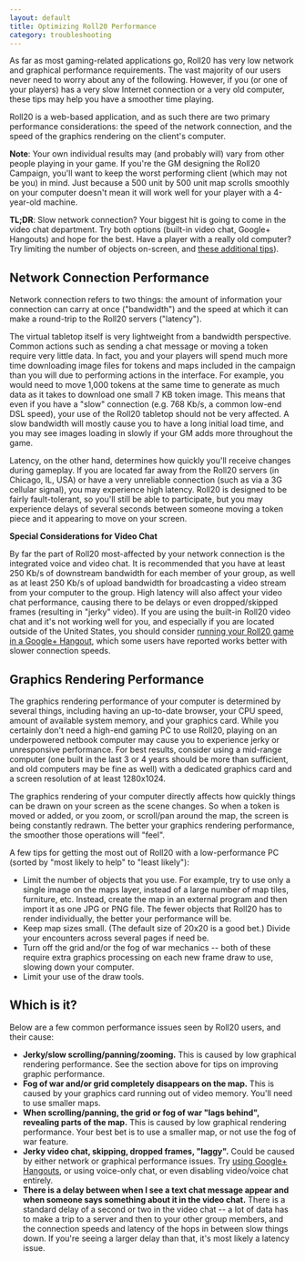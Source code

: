 ```yaml
---
layout: default
title: Optimizing Roll20 Performance
category: troubleshooting
---
```


As far as most gaming-related applications go, Roll20 has very low network and graphical performance requirements. The vast majority of our users never need to worry about any of the following. However, if you (or one of your players) has a very slow Internet connection or a very old computer, these tips may help you have a smoother time playing.

Roll20 is a web-based application, and as such there are two primary performance considerations: the speed of the network connection, and the speed of the graphics rendering on the client's computer.

**Note**: Your own individual results may (and probably will) vary from other people playing in your game. If you're the GM designing the Roll20 Campaign, you'll want to keep the worst performing client (which may not be you) in mind. Just because a 500 unit by 500 unit map scrolls smoothly on your computer doesn't mean it will work well for your player with a 4-year-old machine.

**TL;DR**: Slow network connection? Your biggest hit is going to come in the video chat department. Try both options (built-in video chat, Google+ Hangouts) and hope for the best. Have a player with a really old computer? Try limiting the number of objects on-screen, and [these additional tips](#graphtips)).

Network Connection Performance
------------------------------

Network connection refers to two things: the amount of information your connection can carry at once ("bandwidth") and the speed at which it can make a round-trip to the Roll20 servers ("latency"). 

The virtual tabletop itself is very lightweight from a bandwidth perspective. Common actions such as sending a chat message or moving a token require very little data. In fact, you and your players will spend much more time downloading image files for tokens and maps included in the campaign than you will due to performing actions in the interface. For example, you would need to move 1,000 tokens at the same time to generate as much data as it takes to download one small 7 KB token image. This means that even if you have a "slow" connection (e.g. 768 Kb/s, a common low-end DSL speed), your use of the Roll20 tabletop should not be very affected. A slow bandwidth will mostly cause you to have a long initial load time, and you may see images loading in slowly if your GM adds more throughout the game.

Latency, on the other hand, determines how quickly you'll receive changes during gameplay. If you are located far away from the Roll20 servers (in Chicago, IL, USA) or have a very unreliable connection (such as via a 3G cellular signal), you may experience high latency. Roll20 is designed to be fairly fault-tolerant, so you'll still be able to participate, but you may experience delays of several seconds between someone moving a token piece and it appearing to move on your screen.

**Special Considerations for Video Chat**

By far the part of Roll20 most-affected by your network connection is the integrated voice and video chat. It is recommended that you have at least 250 Kb/s of downstream bandwidth for each member of your group, as well as at least 250 Kb/s of upload bandwidth for broadcasting a video stream from your computer to the group. High latency will also affect your video chat performance, causing there to be delays or even dropped/skipped frames (resulting in "jerky" video). If you are using the built-in Roll20 video chat and it's not working well for you, and especially if you are located outside of the United States, you should consider [running your Roll20 game in a Google+ Hangout](http://help.roll20.net/playing-in-google-plus/), which some users have reported works better with slower connection speeds.

<a name="graphtips"></a>

Graphics Rendering Performance
------------------------------

The graphics rendering performance of your computer is determined by several things, including having an up-to-date browser, your CPU speed, amount of available system memory, and your graphics card. While you certainly don't need a high-end gaming PC to use Roll20, playing on an underpowered netbook computer may cause you to experience jerky or unresponsive performance. For best results, consider using a mid-range computer (one built in the last 3 or 4 years should be more than sufficient, and old computers may be fine as well) with a dedicated graphics card and a screen resolution of at least 1280x1024. 

The graphics rendering of your computer directly affects how quickly things can be drawn on your screen as the scene changes. So when a token is moved or added, or you zoom, or scroll/pan around the map, the screen is being constantly redrawn. The better your graphics rendering performance, the smoother those operations will "feel".

A few tips for getting the most out of Roll20 with a low-performance PC (sorted by "most likely to help" to "least likely"):

* Limit the number of objects that you use. For example, try to use only a single image on the maps layer, instead of a large number of map tiles, furniture, etc. Instead, create the map in an external program and then import it as one JPG or PNG file. The fewer objects that Roll20 has to render individually, the better your performance will be.
* Keep map sizes small. (The default size of 20x20 is a good bet.) Divide your encounters across several pages if need be.
* Turn off the grid and/or the fog of war mechanics -- both of these require extra graphics processing on each new frame draw to use, slowing down your computer.
* Limit your use of the draw tools.

Which is it?
------------

Below are a few common performance issues seen by Roll20 users, and their cause:


* **Jerky/slow scrolling/panning/zooming.** This is caused by low graphical rendering performance. See the section above for tips on improving graphic performance.
* **Fog of war and/or grid completely disappears on the map.** This is caused by your graphics card running out of video memory. You'll need to use smaller maps.
* **When scrolling/panning, the grid or fog of war "lags behind", revealing parts of the map.** This is caused by low graphical rendering performance. Your best bet is to use a smaller map, or not use the fog of war feature.
* **Jerky video chat, skipping, dropped frames, "laggy".** Could be caused by either network or graphical performance issues. Try [using Google+ Hangouts](http://help.roll20.net/playing-in-google-plus/), or using voice-only chat, or even disabling video/voice chat entirely.
* **There is a delay between when I see a text chat message appear and when someone says something about it in the video chat.** There is a standard delay of a second or two in the video chat -- a lot of data has to make a trip to a server and then to your other group members, and the connection speeds and latency of the hops in between slow things down. If you're seeing a larger delay than that, it's most likely a latency issue.